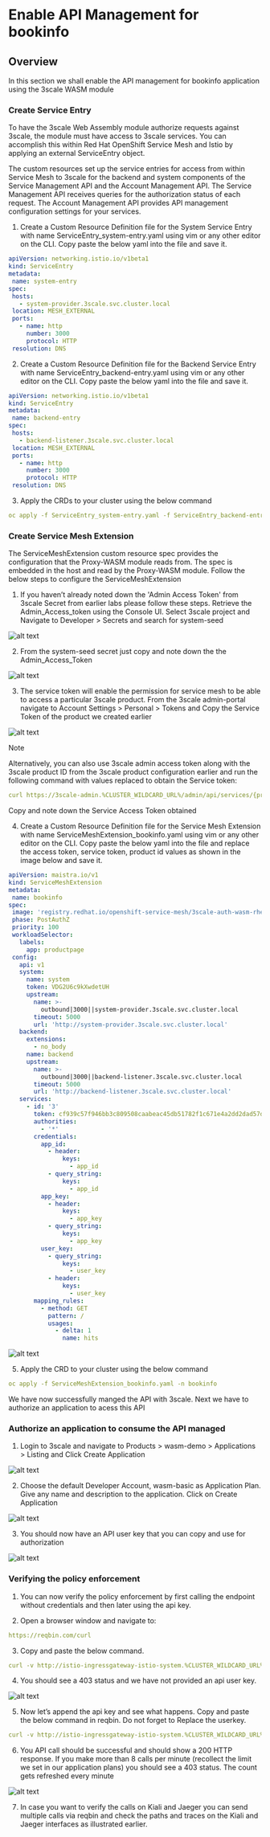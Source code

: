 # Enable API Management for bookinfo

## Overview

In this section we shall enable the API management for bookinfo application using the 3scale WASM module

### Create Service Entry
To have the 3scale Web Assembly module authorize requests against 3scale, the module must have access to 3scale services. You can accomplish this within Red Hat OpenShift Service Mesh and Istio by applying an external ServiceEntry object.

The custom resources set up the service entries for access from within Service Mesh to 3scale for the backend and system components of the Service Management API and the Account Management API. The Service Management API receives queries for the authorization status of each request. The Account Management API provides API management configuration settings for your services.

1. Create a Custom Resource Definition file for the System Service Entry with name ServiceEntry_system-entry.yaml using vim or any other editor on the CLI. Copy paste the below yaml into the file and save it.

```yml
apiVersion: networking.istio.io/v1beta1
kind: ServiceEntry
metadata:
 name: system-entry
spec:
 hosts:
   - system-provider.3scale.svc.cluster.local
 location: MESH_EXTERNAL
 ports:
   - name: http
     number: 3000
     protocol: HTTP
 resolution: DNS

```

2. Create a Custom Resource Definition file for the Backend Service Entry with name ServiceEntry_backend-entry.yaml using vim or any other editor on the CLI. Copy paste the below yaml into the file and save it.

```yml
apiVersion: networking.istio.io/v1beta1
kind: ServiceEntry
metadata:
 name: backend-entry
spec:
 hosts:
   - backend-listener.3scale.svc.cluster.local
 location: MESH_EXTERNAL
 ports:
   - name: http
     number: 3000
     protocol: HTTP
 resolution: DNS
```

3. Apply the CRDs to your cluster using the below command

```yml
oc apply -f ServiceEntry_system-entry.yaml -f ServiceEntry_backend-entry.yaml -n bookinfo
```

### Create Service Mesh Extension

The ServiceMeshExtension custom resource spec provides the configuration that the Proxy-WASM module reads from. The spec is embedded in the host and read by the Proxy-WASM module. Follow the below steps to configure the ServiceMeshExtension

1. If you haven’t already noted down the 'Admin Access Token' from 3scale Secret from earlier labs please follow these steps. Retrieve the Admin_Access_token using the Console UI. Select 3scale project and Navigate to Developer > Secrets and search for system-seed

![alt text](Images/image-a.png)

2. From the system-seed secret just copy and note down the the Admin_Access_Token

![alt text](Images/image-a1.png)

3. The service token will enable the permission for service mesh to be able to access a particular 3scale product. From the 3scale admin-portal navigate to Account Settings > Personal > Tokens and Copy the Service Token of the product we created earlier

![alt text](Images/image-a2.png)

> [!NOTE]
> Alternatively, you can also use 3scale admin access token along with the 3scale product ID from the 3scale product configuration earlier and run the following command with values replaced to obtain the Service token:
```yml
curl https://3scale-admin.%CLUSTER_WILDCARD_URL%/admin/api/services/{product id}/proxy/configs/production/latest.json?access_token={access token} | jq '.proxy_config.content.backend_authentication_value'
```
Copy and note down the Service Access Token obtained

4. Create a Custom Resource Definition file for the Service Mesh Extension with name ServiceMeshExtension_bookinfo.yaml using vim or any other editor on the CLI. Copy paste the below yaml into the file and replace the access token, service token, product id values as shown in the image below and save it.

```yml
apiVersion: maistra.io/v1
kind: ServiceMeshExtension
metadata:
 name: bookinfo
spec:
 image: 'registry.redhat.io/openshift-service-mesh/3scale-auth-wasm-rhel8:0.0.1'
 phase: PostAuthZ
 priority: 100
 workloadSelector:
   labels:
     app: productpage
 config:
   api: v1
   system:
     name: system
     token: VDG2U6c9kXwdetUH
     upstream:
       name: >-
         outbound|3000||system-provider.3scale.svc.cluster.local
       timeout: 5000
       url: 'http://system-provider.3scale.svc.cluster.local'
   backend:
     extensions:
       - no_body
     name: backend
     upstream:
       name: >-
         outbound|3000||backend-listener.3scale.svc.cluster.local
       timeout: 5000
       url: 'http://backend-listener.3scale.svc.cluster.local'
   services:
     - id: '3'
       token: cf939c57f946bb3c809508caabeac45db51782f1c671e4a2dd2dad57d29ba394
       authorities:
         - '*'
       credentials:
         app_id:
           - header:
               keys:
                 - app_id
           - query_string:
               keys:
                 - app_id
         app_key:
           - header:
               keys:
                 - app_key
           - query_string:
               keys:
                 - app_key
         user_key:
           - query_string:
               keys:
                 - user_key
           - header:
               keys:
                 - user_key
       mapping_rules:
         - method: GET
           pattern: /
           usages:
             - delta: 1
               name: hits
```
![alt text](Images/image-a3.png)

5. Apply the CRD to your cluster using the below command

```yml
oc apply -f ServiceMeshExtension_bookinfo.yaml -n bookinfo
```

We have now successfully manged the API with 3scale. Next we have to authorize an application to acess this API

### Authorize an application to consume the API managed

1. Login to 3scale and navigate to Products > wasm-demo > Applications > Listing and Click Create Application

![alt text](Images/image-a4.png)

2. Choose the default Developer Account, wasm-basic as Application Plan. Give any name and description to the application. Click on Create Application

![alt text](Images/image-a5.png)

3. You should now have an API user key that you can copy and use for authorization

![alt text](Images/image-a6.png)

### Verifying the policy enforcement

1. You can now verify the policy enforcement by first calling the endpoint without credentials and then later using the api key.

2. Open a browser window and navigate to:

```yml
https://reqbin.com/curl
```

3. Copy and paste the below command.

```yml
curl -v http://istio-ingressgateway-istio-system.%CLUSTER_WILDCARD_URL%/productpage
```
4. You should see a 403 status and we have not provided an api user key.

![alt text](Images/image-a7.png)

5. Now let’s append the api key and see what happens. Copy and paste the below command in reqbin. Do not forget to Replace the userkey.

```yml
curl -v http://istio-ingressgateway-istio-system.%CLUSTER_WILDCARD_URL%/productpage?user_key={user key}
```

6. You API call should be successful and should show a 200 HTTP response. If you make more than 8 calls per minute (recollect the limit we set in our application plans) you should see a 403 status. The count gets refreshed every minute

![alt text](Images/image-a8.png)

7. In case you want to verify the calls on Kiali and Jaeger you can send multiple calls via reqbin and check the paths and traces on the Kiali and Jaeger interfaces as illustrated earlier.